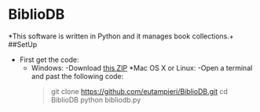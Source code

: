 # BiblioDB
*This software is written in Python and it manages book collections.+
##SetUp
- First get the code:
	* Windows:
		-Download [this ZIP](https://github.com/eutampieri/BiblioDB/archive/master.zip)
	*Mac OS X or Linux:
		-Open a terminal and past the following code:
		>git clone https://github.com/eutampieri/BiblioDB.git
		>cd BiblioDB
		>python bibliodb.py